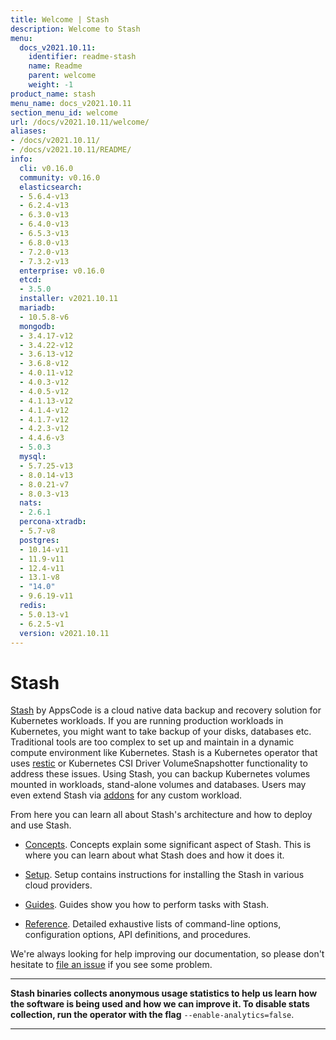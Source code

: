 ```yaml
---
title: Welcome | Stash
description: Welcome to Stash
menu:
  docs_v2021.10.11:
    identifier: readme-stash
    name: Readme
    parent: welcome
    weight: -1
product_name: stash
menu_name: docs_v2021.10.11
section_menu_id: welcome
url: /docs/v2021.10.11/welcome/
aliases:
- /docs/v2021.10.11/
- /docs/v2021.10.11/README/
info:
  cli: v0.16.0
  community: v0.16.0
  elasticsearch:
  - 5.6.4-v13
  - 6.2.4-v13
  - 6.3.0-v13
  - 6.4.0-v13
  - 6.5.3-v13
  - 6.8.0-v13
  - 7.2.0-v13
  - 7.3.2-v13
  enterprise: v0.16.0
  etcd:
  - 3.5.0
  installer: v2021.10.11
  mariadb:
  - 10.5.8-v6
  mongodb:
  - 3.4.17-v12
  - 3.4.22-v12
  - 3.6.13-v12
  - 3.6.8-v12
  - 4.0.11-v12
  - 4.0.3-v12
  - 4.0.5-v12
  - 4.1.13-v12
  - 4.1.4-v12
  - 4.1.7-v12
  - 4.2.3-v12
  - 4.4.6-v3
  - 5.0.3
  mysql:
  - 5.7.25-v13
  - 8.0.14-v13
  - 8.0.21-v7
  - 8.0.3-v13
  nats:
  - 2.6.1
  percona-xtradb:
  - 5.7-v8
  postgres:
  - 10.14-v11
  - 11.9-v11
  - 12.4-v11
  - 13.1-v8
  - "14.0"
  - 9.6.19-v11
  redis:
  - 5.0.13-v1
  - 6.2.5-v1
  version: v2021.10.11
---
```


# Stash

[Stash](https://stash.run) by AppsCode is a cloud native data backup and recovery solution for Kubernetes workloads. If you are running production workloads in Kubernetes, you might want to take backup of your disks, databases etc. Traditional tools are too complex to set up and maintain in a dynamic compute environment like Kubernetes. Stash is a Kubernetes operator that uses [restic](https://github.com/restic/restic) or Kubernetes CSI Driver VolumeSnapshotter functionality to address these issues. Using Stash, you can backup Kubernetes volumes mounted in workloads, stand-alone volumes and databases. Users may even extend Stash via [addons](https://stash.run/docs/latest/guides/latest/addons/overview/) for any custom workload.

From here you can learn all about Stash's architecture and how to deploy and use Stash.

- [Concepts](/docs/v2021.10.11/concepts/). Concepts explain some significant aspect of Stash. This is where you can learn about what Stash does and how it does it.

- [Setup](/docs/v2021.10.11/setup/). Setup contains instructions for installing
  the Stash in various cloud providers.

- [Guides](/docs/v2021.10.11/guides/latest/). Guides show you how to perform tasks with Stash.

- [Reference](/docs/v2021.10.11/reference/). Detailed exhaustive lists of
command-line options, configuration options, API definitions, and procedures.

We're always looking for help improving our documentation, so please don't hesitate to [file an issue](https://github.com/stashed/project/issues/new) if you see some problem.

---

**Stash binaries collects anonymous usage statistics to help us learn how the software is being used and how we can improve it. To disable stats collection, run the operator with the flag** `--enable-analytics=false`.

---
